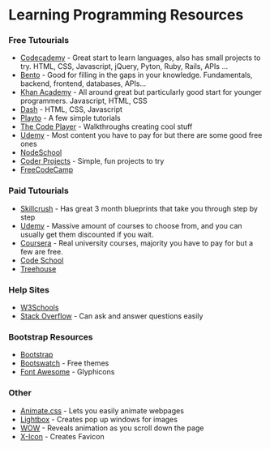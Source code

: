 # Learning Programming Resources

### Free Tutourials

- [Codecademy](https://www.codecademy.com/learn) - Great start to learn languages, also has small projects to try. HTML, CSS, Javascript, jQuery, Pyton, Ruby, Rails, APIs ...
- [Bento](https://www.bento.io/) - Good for filling in the gaps in your knowledge. Fundamentals, backend, frontend, databases, APIs... 
- [Khan Academy](https://www.khanacademy.org) - All around great but particularly good start for younger programmers. Javascript, HTML, CSS
- [Dash](https://dash.generalassemb.ly/) - HTML, CSS, Javascript
- [Playto](https://learn.playto.io/) - A few simple tutorials
- [The Code Player](http://thecodeplayer.com/) - Walkthroughs creating cool stuff
- [Udemy](https://www.udemy.com/courses/) - Most content you have to pay for but there are some good free ones
- [NodeSchool](http://nodeschool.io/)
- [Coder Projects](http://googlecreativelab.github.io/coder-projects/) - Simple, fun projects to try
- [FreeCodeCamp](http://www.freecodecamp.com/)


### Paid Tutourials

- [Skillcrush](http://skillcrush.com/) - Has great 3 month blueprints that take you through step by step
- [Udemy](https://www.udemy.com/courses/) - Massive amount of courses to choose from, and you can usually get them discounted if you wait.
- [Coursera](https://www.coursera.org) - Real university courses, majority you have to pay for but a few are free.
- [Code School](https://www.codeschool.com)
- [Treehouse](https://teamtreehouse.com/)


### Help Sites

- [W3Schools](http://www.w3schools.com/)
- [Stack Overflow](http://stackoverflow.com/) - Can ask and answer questions easily


### Bootstrap Resources

- [Bootstrap](http://getbootstrap.com/)
- [Bootswatch](https://bootswatch.com/) - Free themes
- [Font Awesome](https://fortawesome.github.io/Font-Awesome/) - Glyphicons


### Other

- [Animate.css](http://daneden.github.io/animate.css/) - Lets you easily animate webpages
- [Lightbox](http://lokeshdhakar.com/projects/lightbox2/) - Creates pop up windows for images
- [WOW](http://mynameismatthieu.com/WOW/) - Reveals animation as you scroll down the page
- [X-Icon](http://www.xiconeditor.com/) - Creates Favicon



